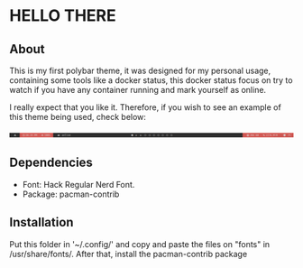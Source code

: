 # HELLO THERE
## About
This is my first polybar theme, it was designed for my personal usage, containing some tools like a docker status, this docker status focus on try to watch if you have any container running and mark yourself as online.

I really expect that you like it. Therefore, if you wish to see an example of this theme being used, check below:

<img src="./example.png" alt="example image">

## Dependencies
- Font: Hack Regular Nerd Font.
- Package: pacman-contrib

## Installation
Put this folder in '~/.config/' and copy and paste the files on "fonts" in /usr/share/fonts/. After that, install the pacman-contrib package
